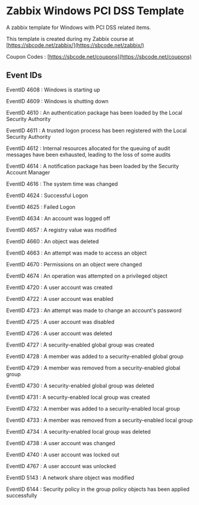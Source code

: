 # Zabbix Windows PCI DSS Template

A zabbix template for Windows with PCI DSS related items.

This template is created during my Zabbix course at [https://sbcode.net/zabbix/](https://sbcode.net/zabbix/)

Coupon Codes : [https://sbcode.net/coupons](https://sbcode.net/coupons)

## Event IDs

EventID 4608 : Windows is starting up

EventID 4609 : Windows is shutting down

EventID 4610 : An authentication package has been loaded by the Local Security Authority

EventID 4611 : A trusted logon process has been registered with the Local Security Authority

EventID 4612 : Internal resources allocated for the queuing of audit messages have been exhausted, leading to the loss of some audits

EventID 4614 : A notification package has been loaded by the Security Account Manager

EventID 4616 : The system time was changed

EventID 4624 : Successful Logon

EventID 4625 : Failed Logon

EventID 4634 : An account was logged off

EventID 4657 : A registry value was modified

EventID 4660 : An object was deleted

EventID 4663 : An attempt was made to access an object

EventID 4670 : Permissions on an object were changed

EventID 4674 : An operation was attempted on a privileged object

EventID 4720 : A user account was created

EventID 4722 : A user account was enabled

EventID 4723 : An attempt was made to change an account's password

EventID 4725 : A user account was disabled

EventID 4726 : A user account was deleted

EventID 4727 : A security-enabled global group was created

EventID 4728 : A member was added to a security-enabled global group

EventID 4729 : A member was removed from a security-enabled global group

EventID 4730 : A security-enabled global group was deleted

EventID 4731 : A security-enabled local group was created

EventID 4732 : A member was added to a security-enabled local group

EventID 4733 : A member was removed from a security-enabled local group

EventID 4734 : A security-enabled local group was deleted

EventID 4738 : A user account was changed

EventID 4740 : A user account was locked out

EventID 4767 : A user account was unlocked

EventID 5143 : A network share object was modified

EventID 6144 : Security policy in the group policy objects has been applied successfully

